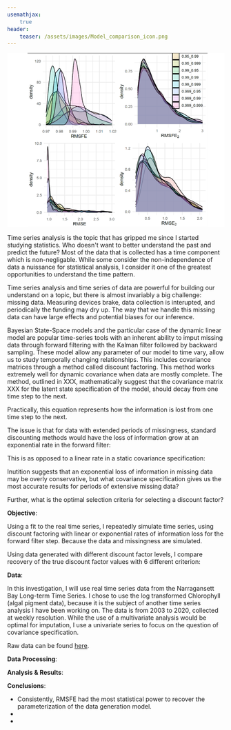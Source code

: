 ```yaml
---
usemathjax:
    true
header: 
    teaser: /assets/images/Model_comparison_icon.png
---
```


![Model Comparison](/assets/images/Model_comparison_icon.png)

Time series analysis is the topic that has gripped me since I started studying statistics. Who doesn't want to better understand the past and predict the future? Most of the data that is collected has a time component which is non-negligable. While some consider the non-independence of data a nuissance for statistical analysis, I consider it one of the greatest opportunities to understand the time pattern. 

Time series analysis and time series of data are powerful for building our understand on a topic, but there is almost invariably a big challenge: missing data. Measuring devices brake, data collection is interupted, and periodically the funding may dry up. The way that we handle this missing data can have large effects and potential biases for our inference. 

Bayesian State-Space models and the particular case of the dynamic linear model are popular time-series tools with an inherent ability to imput missing data through forward filtering with the Kalman filter followed by backward sampling. These model allow any parameter of our model to time vary, allow us to study temporally changing relationships. This includes covariance matrices through a method called discount factoring. This method works extremely well for dynamic covariance when data are mostly complete. The method, outlined in XXX, mathematically suggest that the covariance matrix XXX for the latent state specification of the model, should decay from one time step to the next.

Practically, this equation represents how the information is lost from one time step to the next.

The issue is that for data with extended periods of missingness, standard discounting methods would have the loss of information grow at an exponential rate in the forward filter:

This is as opposed to a linear rate in a static covariance specification: 

Inutition suggests that an exponential loss of information in missing data may be overly conservative, but what covariance specification gives us the most accurate results for periods of extensive missing data?

Further, what is the optimal selection criteria for selecting a discount factor?

<object data="/assets/supplementaryfiles/NESS_presentation_Final.pdf" width="1000" height="1000" type='application/pdf'></object>


__Objective__:

Using a fit to the real time series, I repeatedly simulate time series, using discount factoring with linear or exponential rates of information loss for the forward filter step. Because the data and missingness are simulated. 

Using data generated with different discount factor levels, I compare recovery of the true discount factor values with 6 different criterion:

__Data__:

In this investigation, I will use real time series data from the Narragansett Bay Long-term Time Series. I chose to use the log transformed Chlorophyll (algal pigment data), because it is the subject of another time series analysis I have been working on. The data is from 2003 to 2020, collected at weekly resolution. While the use of a multivariate analysis would be optimal for imputation, I use a univariate series to focus on the question of covariance specification.

Raw data can be found [here](https://web.uri.edu/gso/research/plankton/).

__Data Processing__:


__Analysis & Results__:




__Conclusions__:

- Consistently, RMSFE had the most statistical power to recover the parameterization of the data generation model.
- 
- 
